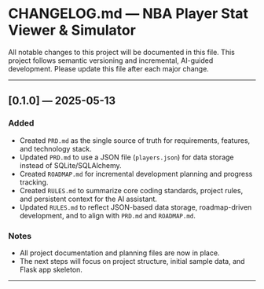 # CHANGELOG.md — NBA Player Stat Viewer & Simulator

All notable changes to this project will be documented in this file. This project follows semantic versioning and incremental, AI-guided development. Please update this file after each major change.

---

## [0.1.0] — 2025-05-13
### Added
- Created `PRD.md` as the single source of truth for requirements, features, and technology stack.
- Updated `PRD.md` to use a JSON file (`players.json`) for data storage instead of SQLite/SQLAlchemy.
- Created `ROADMAP.md` for incremental development planning and progress tracking.
- Created `RULES.md` to summarize core coding standards, project rules, and persistent context for the AI assistant.
- Updated `RULES.md` to reflect JSON-based data storage, roadmap-driven development, and to align with `PRD.md` and `ROADMAP.md`.

### Notes
- All project documentation and planning files are now in place.
- The next steps will focus on project structure, initial sample data, and Flask app skeleton.

---

<!-- Add new entries above this line as the project evolves. -->
